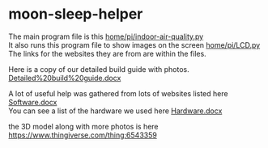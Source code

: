 # moon-sleep-helper

The main program file is this [home/pi/indoor-air-quality.py](home/pi/indoor-air-quality.py)  
It also runs this program file to show images on the screen [home/pi/LCD.py](home/pi/LCD.py)  
The links for the websites they are from are within the files.

Here is a copy of our detailed build guide with photos. [Detailed%20build%20guide.docx](Detailed%20build%20guide.docx)

A lot of useful help was gathered from lots of websites listed here [Software.docx](Software.docx)  
You can see a list of the hardware we used here [Hardware.docx](Hardware.docx)

the 3D model along with more photos is here https://www.thingiverse.com/thing:6543359
